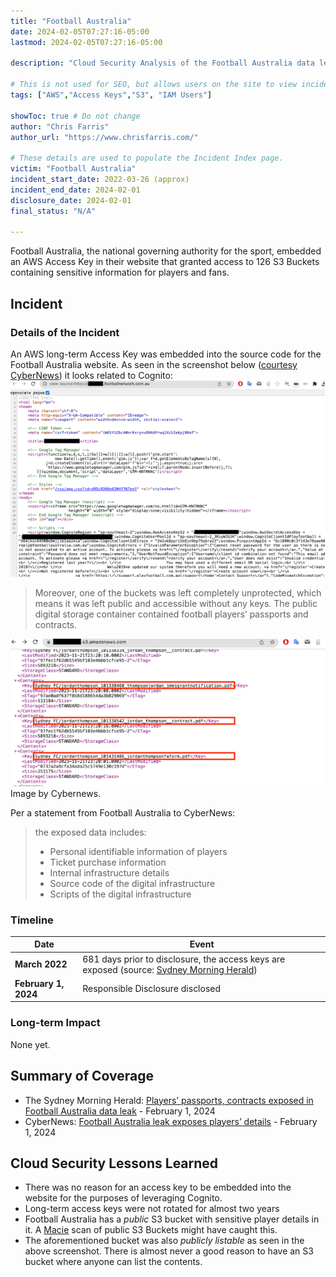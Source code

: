 ```yaml
---
title: "Football Australia"
date: 2024-02-05T07:27:16-05:00
lastmod: 2024-02-05T07:27:16-05:00

description: "Cloud Security Analysis of the Football Australia data leak"

# This is not used for SEO, but allows users on the site to view incidents by keyword
tags: ["AWS","Access Keys","S3", "IAM Users"]

showToc: true # Do not change
author: "Chris Farris"
author_url: "https://www.chrisfarris.com/"

# These details are used to populate the Incident Index page.
victim: "Football Australia"
incident_start_date: 2022-03-26 (approx)
incident_end_date: 2024-02-01
disclosure_date: 2024-02-01
final_status: "N/A"

---
```


Football Australia, the national governing authority for the sport, embedded an AWS Access Key in their website that granted access to 126 S3 Buckets containing sensitive information for players and fans.

<!--more--> <!-- This separates the synopsis from the main body -->

## Incident

### Details of the Incident

An AWS long-term Access Key was embedded into the source code for the Football Australia website. As seen in the screenshot below ([courtesy CyberNews](https://cybernews.com/security/football-australia-leak-expose-players/)) it looks related to Cognito:
![Screenshot of the source of the page](fa-sample-data.png)

> Moreover, one of the buckets was left completely unprotected, which means it was left public and accessible without any keys. The public digital storage container contained football players’ passports and contracts.

![Screenshot of publicly listable bucket](fa-sample-data2.png) Image by Cybernews.


Per a statement from Football Australia to CyberNews:
> the exposed data includes:
>
> * Personal identifiable information of players
> * Ticket purchase information
> * Internal infrastructure details
> * Source code of the digital infrastructure
> * Scripts of the digital infrastructure



### Timeline
| Date | Event |
| ------ | ----- |
| **March 2022** | 681 days prior to disclosure, the access keys are exposed (source: [Sydney Morning Herald](https://www.smh.com.au/technology/players-passports-contracts-exposed-in-football-australia-data-breach-20240201-p5f1kr.html))|
| **February 1, 2024** | Responsible Disclosure disclosed  |

### Long-term Impact

None yet.

## Summary of Coverage
* The Sydney Morning Herald: [Players’ passports, contracts exposed in Football Australia data leak](https://www.smh.com.au/technology/players-passports-contracts-exposed-in-football-australia-data-breach-20240201-p5f1kr.html) - February 1, 2024
* CyberNews: [Football Australia leak exposes players’ details](https://cybernews.com/security/football-australia-leak-expose-players/) - February 1, 2024


## Cloud Security Lessons Learned

* There was no reason for an access key to be embedded into the website for the purposes of leveraging Cognito.
* Long-term access keys were not rotated for almost two years
* Football Australia has a _public_ S3 bucket with sensitive player details in it. A [Macie](https://www.primeharbor.com/blog/revisiting-macie/) scan of public S3 Buckets might have caught this.
* The aforementioned bucket was also _publicly listable_ as seen in the above screenshot. There is almost never a good reason to have an S3 bucket where anyone can list the contents.




